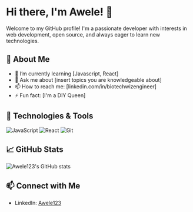 # Hi there, I'm Awele! 👋

Welcome to my GitHub profile! I'm a passionate developer with interests in web development, open source, and always eager to learn new technologies.

## 🚀 About Me

- 🌱 I’m currently learning [Javascript, React]
- 💬 Ask me about [insert topics you are knowledgeable about]
- 📫 How to reach me: [linkedin.com/in/biotechwizengineer]
- ⚡ Fun fact: [I'm a DIY Queen]

## 🔧 Technologies & Tools

![JavaScript](https://img.shields.io/badge/-JavaScript-black?style=flat&logo=javascript)
![React](https://img.shields.io/badge/-React-black?style=flat&logo=react)
![Git](https://img.shields.io/badge/-Git-black?style=flat&logo=git)

## 📈 GitHub Stats

![Awele123's GitHub stats](https://github-readme-stats.vercel.app/api?username=Awele123&show_icons=true&theme=radical)

## 📫 Connect with Me

- LinkedIn: [Awele123](linkedin.com/in/biotechwizengineer)
